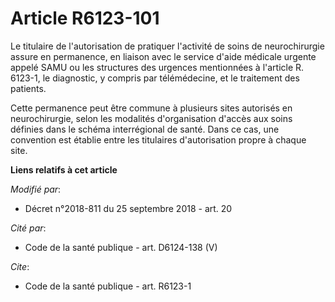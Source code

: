 # Article R6123-101

Le titulaire de l'autorisation de pratiquer l'activité de soins de neurochirurgie assure en permanence, en liaison avec le
service d'aide médicale urgente appelé SAMU ou les structures des urgences mentionnées à l'article R. 6123-1, le diagnostic,
y compris par télémédecine, et le traitement des patients.

Cette permanence peut être commune à plusieurs sites autorisés en neurochirurgie, selon les modalités d'organisation d'accès
aux soins définies dans le schéma interrégional de santé. Dans ce cas, une convention est établie entre les titulaires
d'autorisation propre à chaque site.

**Liens relatifs à cet article**

_Modifié par_:

  - Décret n°2018-811 du 25 septembre 2018 - art. 20

_Cité par_:

  - Code de la santé publique - art. D6124-138 (V)

_Cite_:

  - Code de la santé publique - art. R6123-1
